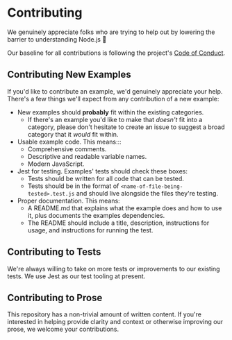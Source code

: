 # Contributing

We genuinely appreciate folks who are trying to help out by lowering the barrier to understanding Node.js 🤗

Our baseline for all contributions is following the project's [Code of Conduct](./CODE_OF_CONDUCT.md).

## Contributing New Examples

If you'd like to contribute an example, we'd genuinely appreciate your help. There's a few things we'll expect from any contribution of a new example:

- New examples should **probably** fit within the existing categories.
  - If there's an example you'd like to make that _doesn't_ fit into a category, please don't hesitate to create an issue to suggest a broad category that it _would_ fit within.
- Usable example code. This means:::
  - Comprehensive comments.
  - Descriptive and readable variable names.
  - Modern JavaScript.
- Jest for testing. Examples' tests should check these boxes:
  - Tests should be written for all code that can be tested.
  - Tests should be in the format of `<name-of-file-being-tested>.test.js` and should live alongside the files they're testing.
- Proper documentation. This means:
  - A README.md that explains what the example does and how to use it, plus documents the examples dependencies.
  - The README should include a title, description, instructions for usage, and instructions for running the test.

## Contributing to Tests

We're always willing to take on more tests or improvements to our existing tests. We use Jest as our test tooling at present.

## Contributing to Prose

This repository has a non-trivial amount of written content. If you're interested in helping provide clarity and context or otherwise improving our prose, we welcome your contributions.
